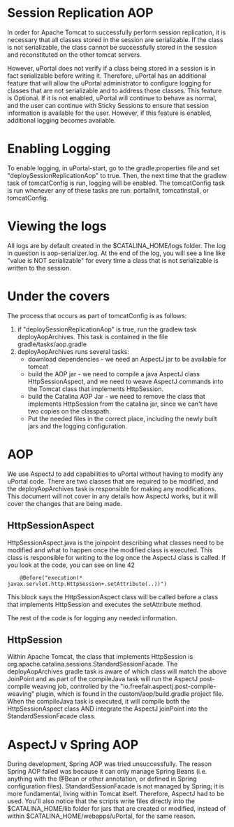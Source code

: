 # Session Replication AOP

In order for Apache Tomcat to successfully perform session replication, it is necessary
that all classes stored in the session are serializable.  If the class is not serializable,
the class cannot be successfully stored in the session and reconstituted on the other
tomcat servers.

However, uPortal does not verify if a class being stored in a session is in fact serializable
before writing it.  Therefore, uPortal has an additional feature that will allow the
uPortal administrator to configure logging for classes that are not serializable and to address
those classes.  This feature is Optional.  If it is not enabled, uPortal will continue to behave
as normal, and the user can continue with Sticky Sessions to ensure that session information is
available for the user.  However, if this feature is enabled, additional logging becomes available.

# Enabling Logging

To enable logging, in uPortal-start, go to the gradle.properties file and set "deploySessionReplicationAop"
to true.  Then, the next time that the gradlew task of tomcatConfig is run, logging will be enabled.
The tomcatConfig task is run whenever any of these tasks are run: portalInit, tomcatInstall, or tomcatConfig.

# Viewing the logs

All logs are by default created in the $CATALINA_HOME/logs folder.  The log in question is aop-serializer.log.
At the end of the log, you will see a line like "value <class name> is NOT serializable" for every time a class
that is not serializable is written to the session.

# Under the covers

The process that occurs as part of tomcatConfig is as follows:

1. if "deploySessionReplicationAop" is true, run the gradlew task deployAopArchives.  This task is contained in
the file gradle/tasks/aop.gradle
1. deployAopArchives runs several tasks:
	- download dependencies - we need an AspectJ jar to be available for tomcat
	- build the AOP jar - we need to compile a java AspectJ class HttpSessionAspect, and we need to
	weave AspectJ commands into the Tomcat class that implements HttpSession.
	- build the Catalina AOP Jar - we need to remove the class that implements HttpSession from 
	the catalina jar, since we can't have two copies on the classpath.
	- Put the needed files in the correct place, including the newly built jars and the logging configuration.
	
# AOP

We use AspectJ to add capabilities to uPortal without having to modify any uPortal code.  There are two classes
that are required to be modified, and the deployAopArchives task is responsible for making any modifications.
This document will not cover in any details how AspectJ works, but it will cover the changes that are being made.

## HttpSessionAspect

HttpSessionAspect.java is the joinpoint describing what classes need to be modified and what to happen once the
modified class is executed.  This class is responsible for writing to the log once the AspectJ class is called.
If you look at the code, you can see on line 42

```
    @Before("execution(* javax.servlet.http.HttpSession+.setAttribute(..))")
```

This block says the HttpSessionAspect class will be called before a class that implements HttpSession and executes
the setAttribute method.

The rest of the code is for logging any needed information.

## HttpSession

Within Apache Tomcat, the class that implements HttpSession is org.apache.catalina.sessions.StandardSessionFacade.
The deployAopArchives gradle task is aware of which class will match the above JoinPoint and as part of the compileJava
task will run the AspectJ post-compile weaving job, controlled by the "io.freefair.aspectj.post-compile-weaving" plugin,
which is found in the custom/aop/build.gradle project file.  When the compileJava task is executed, it will compile
both the HttpSessionAspect class AND integrate the AspectJ joinPoint into the StandardSessionFacade class.

# AspectJ v Spring AOP

During development, Spring AOP was tried unsuccessfully.  The reason Spring AOP failed was because it can only manage
Spring Beans (i.e. anything with the @Bean or other annotation, or defined in Spring configuration files).
StandardSessionFacade is not managed by Spring; it is more fundamental, living within Tomcat itself.  Therefore,
AspectJ had to be used.  You'll also notice that the scripts write files directly into the $CATALINA_HOME/lib folder
for jars that are created or modified, instead of within $CATALINA_HOME/webapps/uPortal, for the same reason.
